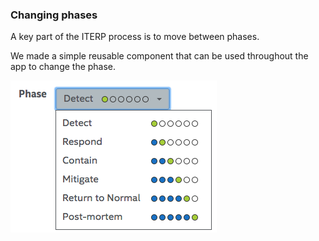 ### Changing phases

A key part of the ITERP process is to move between phases.

We made a simple reusable component that can be used throughout the app to change the phase.

<img src="slides/06_iterpmt/iterpmt-phase-picker.png">

